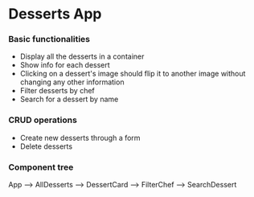 # Desserts App

### Basic functionalities
* Display all the desserts in a container
* Show info for each dessert
* Clicking on a dessert's image should flip it to another image without changing any other information
* Filter desserts by chef
* Search for a dessert by name

### CRUD operations
* Create new desserts through a form
* Delete desserts

### Component tree
App --> AllDesserts --> DessertCard
    --> FilterChef
    --> SearchDessert